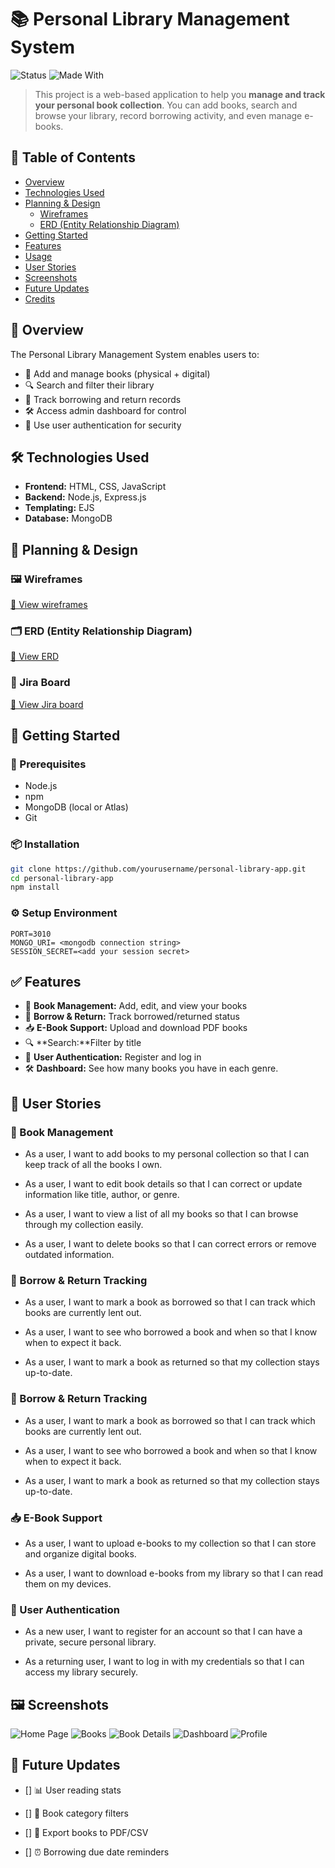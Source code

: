 # 📚 Personal Library Management System

![Status](https://img.shields.io/badge/status-active-brightgreen)
![Made With](https://img.shields.io/badge/Made%20with-Node.js-yellow)

> This project is a web-based application to help you **manage and track your personal book collection**. You can add books, search and browse your library, record borrowing activity, and even manage e-books.

## 📑 Table of Contents

- [Overview](#-overview)
- [Technologies Used](#-technologies-used)
- [Planning & Design](#-planning--design)
  - [Wireframes](#-wireframes)
  - [ERD (Entity Relationship Diagram)](#-erd-entity-relationship-diagram)
- [Getting Started](#-getting-started)
- [Features](#-features)
- [Usage](#-usage)
- [User Stories](#-user-stories)
- [Screenshots](#-screenshots)
- [Future Updates](#-future-updates)
- [Credits](#-credits)

## 📖 Overview

The Personal Library Management System enables users to:

- 📘 Add and manage books (physical + digital)
- 🔍 Search and filter their library
- 🔁 Track borrowing and return records
- 🛠 Access admin dashboard for control
- 🔐 Use user authentication for security

## 🛠 Technologies Used

- **Frontend:** HTML, CSS, JavaScript
- **Backend:** Node.js, Express.js
- **Templating:** EJS
- **Database:** MongoDB

## 🧠 Planning & Design

### 🖼 Wireframes

[📎 View wireframes](/assets/wireframes/)

### 🗂 ERD (Entity Relationship Diagram)

[📎 View ERD](assets/ERD/Database_ER_diagram.png)

### 🔷 Jira Board

[📎 View Jira board](assets/ERD/Database_ER_diagram.png)

## 🚀 Getting Started

### 🧰 Prerequisites

- Node.js
- npm
- MongoDB (local or Atlas)
- Git

### 📦 Installation

```bash
git clone https://github.com/yourusername/personal-library-app.git
cd personal-library-app
npm install
```

### ⚙️ Setup Environment

```
PORT=3010
MONGO_URI= <mongodb connection string>
SESSION_SECRET=<add your session secret>
```

## ✅ Features

- 🔖 **Book Management:** Add, edit, and view your books
- 🔁 **Borrow & Return:** Track borrowed/returned status
- 📥 **E-Book Support:** Upload and download PDF books
- 🔍 **Search:**Filter by title
- 🔐 **User Authentication:** Register and log in
- 🛠 **Dashboard:** See how many books you have in each genre.

## 👤 User Stories

### 📘 Book Management

- As a user, I want to add books to my personal collection so that I can keep track of all the books I own.

- As a user, I want to edit book details so that I can correct or update information like title, author, or genre.

- As a user, I want to view a list of all my books so that I can browse through my collection easily.

- As a user, I want to delete books so that I can correct errors or remove outdated information.

### 🔄 Borrow & Return Tracking

- As a user, I want to mark a book as borrowed so that I can track which books are currently lent out.

- As a user, I want to see who borrowed a book and when so that I know when to expect it back.

- As a user, I want to mark a book as returned so that my collection stays up-to-date.

### 🔄 Borrow & Return Tracking

- As a user, I want to mark a book as borrowed so that I can track which books are currently lent out.

- As a user, I want to see who borrowed a book and when so that I know when to expect it back.

- As a user, I want to mark a book as returned so that my collection stays up-to-date.

### 📥 E-Book Support

- As a user, I want to upload e-books to my collection so that I can store and organize digital books.

- As a user, I want to download e-books from my library so that I can read them on my devices.

### 🔐 User Authentication

- As a new user, I want to register for an account so that I can have a private, secure personal library.

- As a returning user, I want to log in with my credentials so that I can access my library securely.

## 🖼 Screenshots

![Home Page](assets/screenshots/home.png)
![Books](assets/screenshots/books.png)
![Book Details](assets/screenshots/book-details.png)
![Dashboard](assets/screenshots/dashboard.png)
![Profile](assets/screenshots/profile.png)

## 🚧 Future Updates

- [] 📊 User reading stats

- [] 📂 Book category filters

- [] 🧾 Export books to PDF/CSV

- [] ⏰ Borrowing due date reminders
